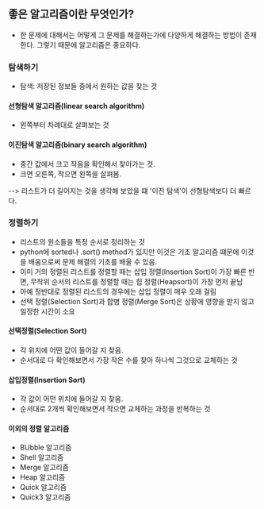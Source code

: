 ## 좋은 알고리즘이란 무엇인가?
- 한 문제에 대해서는 어떻게 그 문제를 해결하는가에 다양하게 해결하는 방법이 존재한다. 그렇기 때문에 알고리즘은 중요하다.

### 탐색하기
- 탐색: 저장된 정보들 중에서 원하는 값을 찾는 것
#### 선형탐색 알고리즘(linear search algorithm)
- 왼쪽부터 차례대로 살펴보는 것

#### 이진탐색 알고리즘(binary search algorithm)
- 중간 값에서 크고 작음을 확인해서 찾아가는 것.
- 크면 오른쪽, 작으면 왼쪽을 살펴봄.

--> 리스트가 더 길어지는 것을 생각해 보았을 떄 '이진 탐색'이 선형탐색보다 더 빠르다. 

### 정렬하기
- 리스트의 원소들을 특정 순서로 정리하는 것
- python에 sorted나 .sort() method가 있지만 이것은 기초 알고리즘 떄문에 이것을 배움으로써 문제 해결의 기초를 배울 수 있음.
- 이미 거의 정렬된 리스트를 정렬할 때는 삽입 정렬(Insertion Sort)이 가장 빠른 반면, 무작위 순서의 리스트를 정렬할 때는 힙 정렬(Heapsort)이 가장 먼저 끝남
- 아예 정반대로 정렬된 리스트의 경우에는 삽입 정렬이 매우 오래 걸림
- 선택 정렬(Selection Sort)과 합병 정렬(Merge Sort)은 상황에 영향을 받지 않고 일정한 시간이 소요

#### 선택정렬(Selection Sort)
- 각 위치에 어떤 값이 들어갈 지 찾음.
- 순서대로 다 확인해보면서 가장 작은 수를 찾아 하나씩 그것으로 교체하는 것

#### 삽입정렬(Insertion Sort)
- 각 값이 어떤 위치에 들어갈 지 찾음.
- 순서대로 2개씩 확인해보면서 작으면 교체하는 과정을 반복하는 것

#### 이외의 정렬 알고리즘
- BUbble 알고리즘
- Shell 알고리즘
- Merge 알고리즘
- Heap 알고리즘
- Quick 알고리즘
- Quick3 알고리즘
